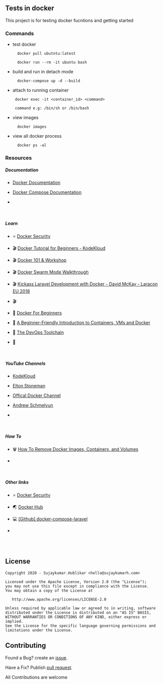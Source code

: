 ## Tests in docker

This project is for testing docker fucntions and getting started

### Commands 

- test docker

        docker pull ubutntu:latest

        docker run --rm -it ubuntu bash

- build and run in detach mode

        docker-compose up -d --build

 - attach to running container

        docker exec -it <container_id> <command>

        command e.g: /bin/sh or /bin/bash

- view images

        docker images

- view all docker process

        docker ps -al
      
### Resources

##### Documentation

- [Docker Documentation](https://docs.docker.com)

- [Docker Compose Documentation](https://docs.docker.com/compose/)

- []()


<br>

##### Learn

- :star: [Docker Security](https://cheatsheetseries.owasp.org/cheatsheets/Docker_Security_Cheat_Sheet.html)

- :clapper: [Docker Tutorial for Beginners -  KodeKloud](https://www.youtube.com/playlist?list=PL2We04F3Y_40PSZyTcOUuH4flMxbxkhDe)

- :clapper: [Docker 101 & Workshop](https://youtu.be/smLgvYWr9iQ)

- :clapper: [Docker Swarm Mode Walkthrough](https://youtu.be/KC4Ad1DS8xU)

- :clapper: [Kickass Laravel Development with Docker - David McKay - Laracon EU 2018](https://youtu.be/BvDXzyOP3NE)

- :clapper: []()

- :book: [Docker For Beginners](https://medium.com/the-andela-way/docker-for-beginners-61e8e0ce6a19)

- :book: [A Beginner-Friendly Introduction to Containers, VMs and Docker](https://www.freecodecamp.org/news/a-beginner-friendly-introduction-to-containers-vms-and-docker-79a9e3e119b/)

- :book: [The DevOps Toolchain](https://medium.com/better-programming/the-devops-toolchain-a56713179700)

- :book: []()

<br>

##### YouTube Channels

- [KodeKloud](https://www.youtube.com/user/mmumshad/videos)

- [Elton Stoneman](https://www.youtube.com/channel/UC2omt70Jqdh1CANo2z-Cyaw/videos)

- [Offical Docker Channel](https://www.youtube.com/user/dockerrun/videos)

- [ Andrew Schmelyun](https://www.youtube.com/user/ASchmelyun/videos)

- []()



<br>

##### How To

- :wastebasket: [How To Remove Docker Images, Containers, and Volumes](https://www.digitalocean.com/community/tutorials/how-to-remove-docker-images-containers-and-volumes)

- []()


<br>

##### Other links

- :star: [Docker Security](https://cheatsheetseries.owasp.org/cheatsheets/Docker_Security_Cheat_Sheet.html)

- :earth_asia: [Docker Hub](https://hub.docker.com/search?q=&type=image)

- :computer: [[Github] docker-compose-laravel](https://github.com/aschmelyun/docker-compose-laravel)

- []()
        
<br><br>        
## License

    Copyright 2020 - Sujaykumar.Hublikar <hello@sujaykumarh.com>

    Licensed under the Apache License, Version 2.0 (the "License");
    you may not use this file except in compliance with the License.
    You may obtain a copy of the License at

       http://www.apache.org/licenses/LICENSE-2.0

    Unless required by applicable law or agreed to in writing, software
    distributed under the License is distributed on an "AS IS" BASIS,
    WITHOUT WARRANTIES OR CONDITIONS OF ANY KIND, either express or implied.
    See the License for the specific language governing permissions and
    limitations under the License.


## Contributing

Found a Bug? create an [issue](https://github.com/Sujaykumarh/docker-tests/issues).

Have a Fix? Publish [pull request](https://github.com/Sujaykumarh/docker-tests/pulls). 

All Contributions are welcome

<br>